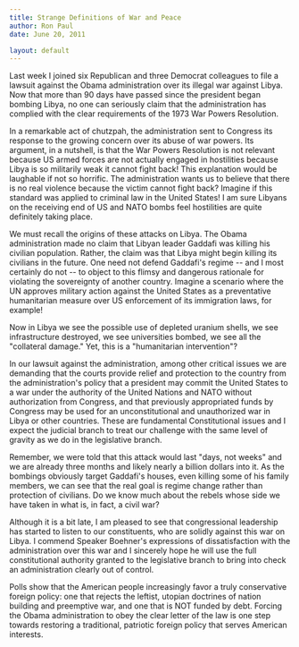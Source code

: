```yaml
---
title: Strange Definitions of War and Peace
author: Ron Paul
date: June 20, 2011

layout: default
---
```


Last week I joined six Republican and three Democrat colleagues to file
a lawsuit against the Obama administration over its illegal war against
Libya. Now that more than 90 days have passed since the president began
bombing Libya, no one can seriously claim that the administration has
complied with the clear requirements of the 1973 War Powers Resolution.

In a remarkable act of chutzpah, the administration sent to Congress
its response to the growing concern over its abuse of war powers. Its
argument, in a nutshell, is that the War Powers Resolution is not
relevant because US armed forces are not actually engaged in
hostilities because Libya is so militarily weak it cannot fight back!
This explanation would be laughable if not so horrific. The
administration wants us to believe that there is no real violence
because the victim cannot fight back? Imagine if this standard was
applied to criminal law in the United States! I am sure Libyans on the
receiving end of US and NATO bombs feel hostilities are quite
definitely taking place.

We must recall the origins of these attacks on Libya. The Obama
administration made no claim that Libyan leader Gaddafi was killing his
civilian population. Rather, the claim was that Libya might begin
killing its civilians in the future. One need not defend Gaddafi's
regime -- and I most certainly do not -- to object to this flimsy and
dangerous rationale for violating the sovereignty of another country.
Imagine a scenario where the UN approves military action against the
United States as a preventative humanitarian measure over US
enforcement of its immigration laws, for example!

Now in Libya we see the possible use of depleted uranium shells, we see
infrastructure destroyed, we see universities bombed, we see all the
"collateral damage." Yet, this is a "humanitarian intervention"?

In our lawsuit against the administration, among other critical issues
we are demanding that the courts provide relief and protection to the
country from the administration's policy that a president may commit
the United States to a war under the authority of the United Nations
and NATO without authorization from Congress, and that previously
appropriated funds by Congress may be used for an unconstitutional and
unauthorized war in Libya or other countries. These are fundamental
Constitutional issues and I expect the judicial branch to treat our
challenge with the same level of gravity as we do in the legislative
branch.

Remember, we were told that this attack would last "days, not weeks"
and we are already three months and likely nearly a billion dollars
into it. As the bombings obviously target Gaddafi's houses, even
killing some of his family members, we can see that the real goal is
regime change rather than protection of civilians. Do we know much
about the rebels whose side we have taken in what is, in fact, a civil
war?

Although it is a bit late, I am pleased to see that congressional
leadership has started to listen to our constituents, who are solidly
against this war on Libya. I commend Speaker Boehner's expressions of
dissatisfaction with the administration over this war and I sincerely
hope he will use the full constitutional authority granted to the
legislative branch to bring into check an administration clearly out of
control.

Polls show that the American people increasingly favor a truly
conservative foreign policy: one that rejects the leftist, utopian
doctrines of nation building and preemptive war, and one that is NOT
funded by debt. Forcing the Obama administration to obey the clear
letter of the law is one step towards restoring a traditional,
patriotic foreign policy that serves American interests.
